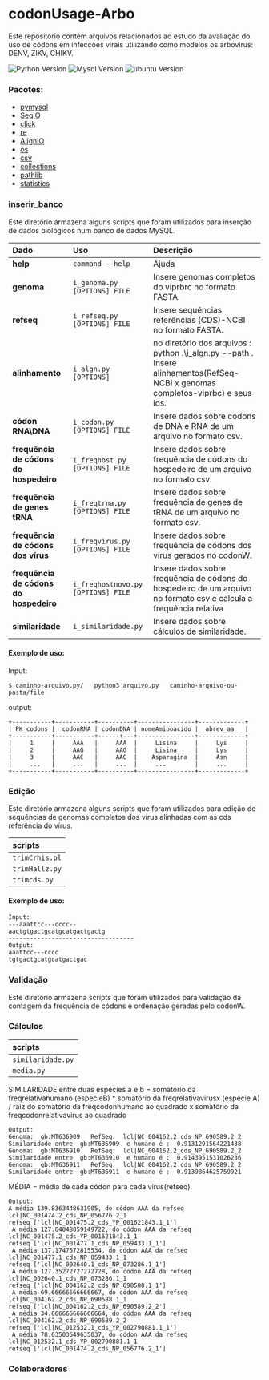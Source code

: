 
# codonUsage-Arbo

Este repositório contém arquivos relacionados ao estudo da avaliação do uso de códons em infecções virais utilizando como modelos os arbovírus: DENV, ZIKV, CHIKV.

![Python Version](https://img.shields.io/pypi/pyversions/orfipy)       ![Mysql Version](https://img.shields.io/badge/MySQL-8-blue) ![ubuntu Version](
https://img.shields.io/badge/ubuntu-20.4-orange) 

### Pacotes:
- [pymysql](https://pypi.org/project/PyMySQL/)
- [SeqIO](https://biopython.org/docs/1.75/api/Bio.SeqIO.html)
- [click](https://click.palletsprojects.com/en/7.x/)
- [re](https://docs.python.org/pt-br/3/library/re.html)
- [AlignIO](https://biopython.org/docs/1.75/api/Bio.AlignIO.html)
- [os](https://docs.python.org/pt-br/3/library/os.html?highlight=#module-os)
- [csv](https://docs.python.org/pt-br/3/library/csv.html?highlight=csv#module-csv)
- [collections](https://docs.python.org/pt-br/3/library/collections.html?highlight=collections#module-collections)
- [pathlib](https://docs.python.org/pt-br/3/library/pathlib.html)
- [statistics](https://docs.python.org/3/library/statistics.html)


###  inserir_banco

Este diretório armazena alguns scripts que foram utilizados para inserção de dados biológicos num banco de dados MySQL.



|Dado                                      |Uso                              |Descrição
| :---------------------------------------------- | :-------------------------------------- | :----
| **help**        | `command --help`| Ajuda
| **genoma**      | `i_genoma.py [OPTIONS] FILE`  |Insere genomas completos do viprbrc no formato FASTA. 
| **refseq**      | `i_refseq.py [OPTIONS] FILE ` | Insere sequências referências (CDS)-NCBI no formato FASTA.
| **alinhamento** | `i_algn.py [OPTIONS]`|no diretório dos arquivos : python .\i_algn.py --path .  Insere alinhamentos(RefSeq-NCBI x genomas completos-viprbc) e seus ids.
| **códon RNA\DNA**| `i_codon.py [OPTIONS] FILE`| Insere dados sobre códons de DNA e RNA de um arquivo no formato csv.
| **frequência de códons do hospedeiro** | `i_freqhost.py [OPTIONS] FILE`|Insere dados sobre frequência de códons do hospedeiro de um arquivo no formato csv.
| **frequência de genes tRNA** | `i_freqtrna.py [OPTIONS] FILE`| Insere dados sobre frequência de genes de tRNA de um arquivo no formato csv.
| **frequência de códons dos vírus** | `i_freqvirus.py [OPTIONS] FILE`| Insere dados sobre frequência de códons dos vírus gerados no codonW.
| **frequência de códons do hospedeiro** | `i_freqhostnovo.py [OPTIONS] FILE`|Insere dados sobre frequência de códons do hospedeiro de um arquivo no formato csv e calcula a frequência relativa
| **similaridade** | `i_similaridade.py`| Insere dados sobre cálculos de similaridade.

#### Exemplo de uso:

Input:

 `$ caminho-arquivo.py/   python3 arquivo.py   caminho-arquivo-ou-pasta/file`


output:

```MySQL
+-----------+-----------+----------+----------------+-------------+
| PK_codons |  codonRNA | codonDNA | nomeAminoacido |  abrev_aa   |
+-----------+-----------+------+---+----------------+-------------+
|     1     |     AAA   |     AAA  |     Lisina     |     Lys     | 
|     2     |     AAG   |     AAG  |     Lisina     |     Lys     |
|     3     |     AAC   |     AAC  |    Asparagina  |     Asn     |
|     ...   |     ...   |     ...  |     ...        |     ...     |
+-----------+-----------+----------+----------------+-------------+
```




### Edição

Este diretório armazena alguns scripts que foram utilizados para edição de sequências de genomas completos dos vírus alinhadas com as cds referência do vírus.

|scripts                                   
| :---------------------------------------------- |
| `trimCrhis.pl`
| `trimHallz.py`
| `trimcds.py`


#### Exemplo de uso:

```
Input:
---aaattcc---cccc--
aactgtgactgcatgcatgactgactg
-----------------------------------
Output:
aaattcc---cccc
tgtgactgcatgcatgactgac

```



### Validação
Este diretório armazena scripts que foram utilizados para validação da contagem da frequência de códons e ordenação geradas pelo codonW.


### Cálculos
|scripts                                   
| :---------------------------------------------- |
| `similaridade.py`
| `media.py`


SIMILARIDADE entre duas espécies a e b  = somatório da freqrelativahumano (especieB) * somatório da freqrelativavirusx (espécie A) / raiz do somatório da freqcodonhumano ao quadrado x somatório da freqcodonrelativavirus ao quadrado
```
Output:
Genoma:  gb:MT636909   RefSeq:  lcl|NC_004162.2_cds_NP_690589.2_2
Similaridade entre  gb:MT636909  e humano é :  0.9131291564221438
Genoma:  gb:MT636910   RefSeq:  lcl|NC_004162.2_cds_NP_690589.2_2
Similaridade entre  gb:MT636910  e humano é :  0.9143951531026236
Genoma:  gb:MT636911   RefSeq:  lcl|NC_004162.2_cds_NP_690589.2_2
Similaridade entre  gb:MT636911  e humano é :  0.9139864625759921

```
MÉDIA = média de cada códon para cada vírus(refseq).

```
Output:
A média 139.8363448631905, do códon AAA da refseq lcl|NC_001474.2_cds_NP_056776.2_1
refseq ['lcl|NC_001475.2_cds_YP_001621843.1_1']
 A média 127.64048059149722, do códon AAA da refseq lcl|NC_001475.2_cds_YP_001621843.1_1
refseq ['lcl|NC_001477.1_cds_NP_059433.1_1']
 A média 137.1747572815534, do códon AAA da refseq lcl|NC_001477.1_cds_NP_059433.1_1
refseq ['lcl|NC_002640.1_cds_NP_073286.1_1']
 A média 127.35272727272728, do códon AAA da refseq lcl|NC_002640.1_cds_NP_073286.1_1
refseq ['lcl|NC_004162.2_cds_NP_690588.1_1']
 A média 69.66666666666667, do códon AAA da refseq lcl|NC_004162.2_cds_NP_690588.1_1
refseq ['lcl|NC_004162.2_cds_NP_690589.2_2']
 A média 34.666666666666664, do códon AAA da refseq lcl|NC_004162.2_cds_NP_690589.2_2
refseq ['lcl|NC_012532.1_cds_YP_002790881.1_1']
 A média 78.63503649635037, do códon AAA da refseq lcl|NC_012532.1_cds_YP_002790881.1_1
refseq ['lcl|NC_001474.2_cds_NP_056776.2_1']

```




### Colaboradores
